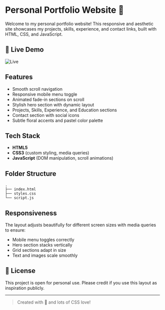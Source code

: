 #  Personal Portfolio Website 🌸

Welcome to my personal portfolio website! This responsive and aesthetic site showcases my projects, skills, experience, and contact links, built with HTML, CSS, and JavaScript.


## 📸 Live Demo

![Live](https://preeti1103.github.io/personal-portfolio/)

## Features

- Smooth scroll navigation
- Responsive mobile menu toggle
- Animated fade-in sections on scroll
- Stylish hero section with dynamic layout
- Projects, Skills, Experience, and Education sections
- Contact section with social icons
- Subtle floral accents and pastel color palette

## Tech Stack

- **HTML5**
- **CSS3** (custom styling, media queries)
- **JavaScript** (DOM manipulation, scroll animations)

## Folder Structure

```
.
├── index.html
├── styles.css
└── script.js
```

## Responsiveness

The layout adjusts beautifully for different screen sizes with media queries to ensure:
- Mobile menu toggles correctly
- Hero section stacks vertically
- Grid sections adapt in size
- Text and images scale smoothly

## 📝 License

This project is open for personal use. Please credit if you use this layout as inspiration publicly.

---

> Created with 💖 and lots of CSS love!
